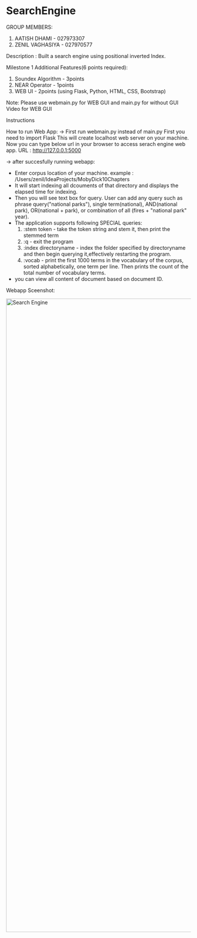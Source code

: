 # SearchEngine
GROUP MEMBERS: 
1. AATISH DHAMI     - 027973307
2. ZENIL VAGHASIYA  - 027970577

Description : Built a search engine using positional inverted Index.

Milestone 1
Additional Features(6 points required):
1. Soundex Algorithm - 3points
2. NEAR Operator - 1points
3. WEB UI - 2points (using Flask, Python, HTML, CSS, Bootstrap)

Note: 
Please use webmain.py for WEB GUI and main.py for without GUI
Video for WEB GUI

Instructions

How to run Web App:
-> First run webmain.py instead of main.py
First you need to import Flask 
This will create localhost web server on your machine.
Now you can type below url in your browser to access serach engine web app.
URL : http://127.0.0.1:5000

-> after succesfully running webapp: 
- Enter corpus location of your machine. example : /Users/zenil/IdeaProjects/MobyDick10Chapters
- It will start indexing all dcouments of that directory and displays the elapsed time for indexing.
- Then you will see text box for query. User can add any query such as phrase query("national parks"), single term(national), AND(national park), OR(national + park), or combination of all (fires + "national park" year).
- The application supports following SPECIAL queries:
    1.  :stem token - take the token string and stem it, then print the stemmed term   
    2.  :q - exit the program
    3.  :index directoryname - index the folder specified by directoryname and then begin querying it,effectively restarting the program.
    4.  :vocab - print the first 1000 terms in the vocabulary of the corpus, sorted alphabetically, one term per line. Then prints the count of the total number of vocabulary terms.
- you can view all content of document based on document ID. 


Webapp Sceenshot:

<img width="1728" alt="Search Engine" src="https://user-images.githubusercontent.com/47736398/194021576-8a0f5f3e-7024-4612-b651-f8e9d122282f.png">

